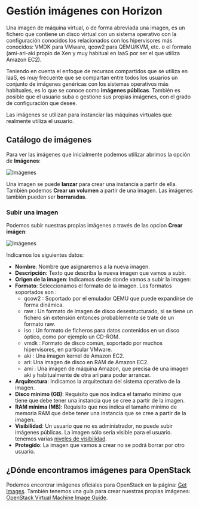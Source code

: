 # Gestión imágenes con Horizon

Una imagen de máquina virtual, o de forma abreviada una imagen, es un fichero que contiene un disco virtual con un sistema operativo con la configuración conocidos los relacionados con los hipervisores más conocidos: VMDK para VMware, qcow2 para QEMU/KVM, etc. o el formato (ami-ari-aki propio de Xen y muy habitual en IaaS por ser el que utiliza Amazon EC2).

Teniendo en cuenta el enfoque de recursos compartidos que se utiliza en IaaS, es muy frecuente que se compartan entre todos los usuarios un conjunto de imágenes genéricas con los sistemas operativos más habituales, es lo que se conoce como **imágenes públicas**. También es posible que el usuario suba o gestione sus propias imágenes, con el grado de configuración que desee.

Las imágenes se utilizan para instanciar las máquinas virtuales que realmente utiliza el usuario.

## Catálogo de imágenes

Para ver las imágenes que inicialmente podemos utilizar abrimos la opción de **Imágenes**:

![Imágenes](img/01.png)

Una imagen se puede **lanzar** para crear una instancia a partir de ella. También podemos **Crear un volumen** a partir de una imagen. Las imágenes también pueden ser **borraradas**.

### Subir una imagen

Podemos subir nuestras propias imágenes a través de las opcion  **Crear imágen**:

![Imágenes](img/02.png)

Indicamos los siguientes datos:
	
* **Nombre**: Nombre que asignaremos a la nueva imagen.
* **Descripción**: Texto que describa la nueva imagen que vamos a subir.
* **Origen de la imagen**: Indicamos desde donde vamos a subir la imagen:
* **Formato**: Seleccionamos el formato de la imagen. Los formatos
  soportados son : 
  * qcow2 : Soportado por el emulador QEMU que puede expandirse de forma
    dinámica.
  * raw : Un formato de imagen de disco desestructurado, si se tiene un
    fichero sin extensión entonces probablemente se trate de un formato raw. 
  * iso : Un formato de ficheros para datos contenidos en un disco óptico,
    como por ejemplo un CD-ROM.
  * vmdk : Formato de disco común, soportado por muchos hipervisores, en particular VMware.
  * aki : Una imagen kernel de Amazon EC2.
  * ari: Una imagen de disco en RAM de Amazon EC2.
  * ami : Una imagen de máquina Amazon, que precisa de una imagen aki y
    habitualmente de otra ari para poder arrancar.
* **Arquitectura**: Indicamos la arquitectura del sistema operativo de la imagen.
* **Disco mínimo (GB)**: Requisito que nos indica el tamaño mínimo que tiene que debe tener una instancia que se cree a partir de la imagen.
* **RAM mínima (MB)**: Requisito que nos indica el tamaño mínimo de memoria RAM que debe tener una instancia que se cree a partir de la imagen.
* **Visibilidad**: Un usuario que no es administrador, no puede subir imágenes públicas. La imagen sólo sería visible para el usuario. tenemos varias [niveles de visibilidad](https://wiki.openstack.org/wiki/Glance-v2-community-image-visibility-design).
* **Protegido**: La imagen que vamos a crear no se podrá borrar por otro usuario.

## ¿Dónde encontramos imágenes para OpenStack

Podemos encontrar imágenes oficiales para OpenStack en la página: [Get Images](https://docs.openstack.org/image-guide/obtain-images.html). También tenemos una guía para crear nuestras propias imágenes: [OpenStack Virtual Machine Image Guide](https://docs.openstack.org/image-guide/).
